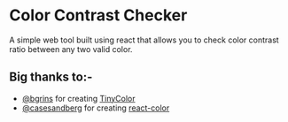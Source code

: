 # Color Contrast Checker

A simple web tool built using react that allows you to check color contrast ratio between any two valid color.

## Big thanks to:-

- [@bgrins](https://github.com/bgrins) for creating [TinyColor](https://github.com/bgrins/TinyColor)
- [@casesandberg](https://github.com/casesandberg) for creating [react-color](https://github.com/casesandberg/react-color)
